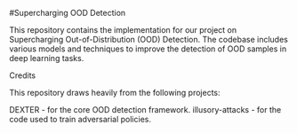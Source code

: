 #Supercharging OOD Detection


This repository contains the implementation for our project on Supercharging Out-of-Distribution (OOD) Detection. The codebase includes various models and techniques to improve the detection of OOD samples in deep learning tasks.

Credits

This repository draws heavily from the following projects:

DEXTER - for the core OOD detection framework.
illusory-attacks - for the code used to train adversarial policies.
